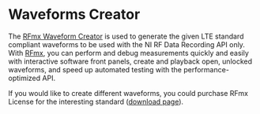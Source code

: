 # Waveforms Creator
The [RFmx Waveform Creator](https://www.ni.com/en-ca/shop/wireless-design-test/application-software-for-wireless-design-test-category/what-is-rfmx/quickly-create-and-generate-standard-compliant-waveforms.html) is used to generate the given LTE standard compliant waveforms to be used with the NI RF Data Recording API only. With [RFmx](https://www.ni.com/en-ca/shop/wireless-design-test/application-software-for-wireless-design-test-category/what-is-rfmx.html), you can perform and debug measurements quickly and easily with interactive software front panels, create and playback open, unlocked waveforms, and speed up automated testing with the performance-optimized API.

If you would like to create different waveforms, you could purchase RFmx License for the interesting standard ([download page](https://www.ni.com/en-ca/support/downloads/software-products/download.rfmx-waveform-creator.html#460637)).

